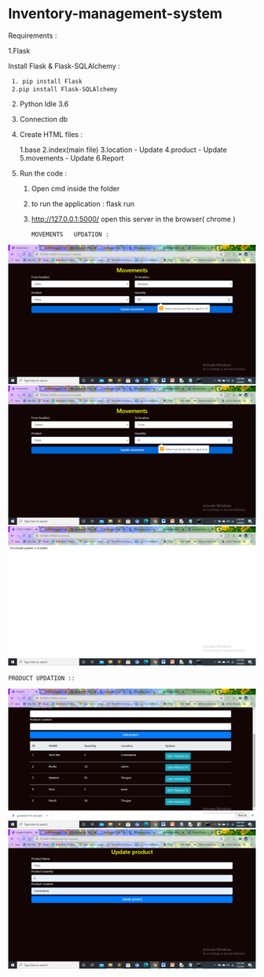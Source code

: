 # Inventory-management-system

Requirements :

1.Flask
 
  Install Flask & Flask-SQLAlchemy :
  
     1. pip install Flask
     2.pip install Flask-SQLAlchemy
 
2. Python Idle 3.6
3. Connection db 

4. Create HTML files  :
      
     1.base
     2.index(main file)
     3.location - Update 
     4.product - Update
     5.movements - Update
     6.Report

5. Run the code :

   1. Open cmd inside the folder 
   2. to run the application :
         flask run
   3. http://127.0.0.1:5000/ open this server in the browser( chrome )
   
          MOVEMENTS   UPDATION :

  ![](Photos/Screenshot%20(279).png)
   ![](Photos/Screenshot%20(280).png)
    ![](Photos/Screenshot%20(281).png)
    
    PRODUCT UPDATION ::
    

   ![](Photos/Screenshot%20(286).png)
   ![](Photos/Screenshot%20(283).png)
 
 




